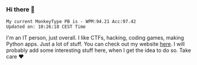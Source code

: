 ### Hi there 👋
<!-- PB START -->
```
My current MonkeyType PB is - WPM:94.21 Acc:97.42
Updated on: 10:26:18 CEST Time
```
<!-- PB END -->
I'm an IT person, just overall. I like CTFs, hacking, coding games, making Python apps. Just a lot of stuff.
You can check out my website [here](https://skill3472.github.io/).
I will probably add some interesting stuff here, when I get the idea to do so. Take care ❤️
